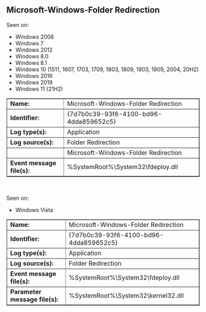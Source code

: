 ## Microsoft-Windows-Folder Redirection

Seen on:
* Windows 2008
* Windows 7
* Windows 2012
* Windows 8.0
* Windows 8.1
* Windows 10 (1511, 1607, 1703, 1709, 1803, 1809, 1903, 1909, 2004, 20H2)
* Windows 2016
* Windows 2019
* Windows 11 (21H2)

<table border="1" class="docutils">
  <tbody>
    <tr>
      <td><b>Name:</b></td>
      <td>Microsoft-Windows-Folder Redirection</td>
    </tr>
    <tr>
      <td><b>Identifier:</b></td>
      <td>{7d7b0c39-93f6-4100-bd96-4dda859652c5}</td>
    </tr>
    <tr>
      <td><b>Log type(s):</b></td>
      <td>Application</td>
    </tr>
    <tr>
      <td><b>Log source(s):</b></td>
      <td>Folder Redirection</td>
    </tr>
    <tr>
      <td>&nbsp;</td>
      <td>Microsoft-Windows-Folder Redirection</td>
    </tr>
    <tr>
      <td><b>Event message file(s):</b></td>
      <td>%SystemRoot%\System32\fdeploy.dll</td>
    </tr>
  </tbody>
</table>

&nbsp;

Seen on:
* Windows Vista

<table border="1" class="docutils">
  <tbody>
    <tr>
      <td><b>Name:</b></td>
      <td>Microsoft-Windows-Folder Redirection</td>
    </tr>
    <tr>
      <td><b>Identifier:</b></td>
      <td>{7d7b0c39-93f6-4100-bd96-4dda859652c5}</td>
    </tr>
    <tr>
      <td><b>Log type(s):</b></td>
      <td>Application</td>
    </tr>
    <tr>
      <td><b>Log source(s):</b></td>
      <td>Folder Redirection</td>
    </tr>
    <tr>
      <td><b>Event message file(s):</b></td>
      <td>%SystemRoot%\System32\fdeploy.dll</td>
    </tr>
    <tr>
      <td><b>Parameter message file(s):</b></td>
      <td>%SystemRoot%\System32\kernel32.dll</td>
    </tr>
  </tbody>
</table>

&nbsp;

